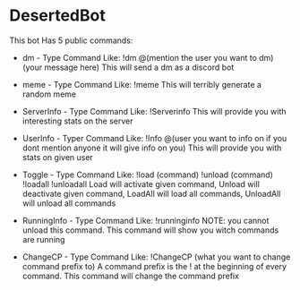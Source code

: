 # DesertedBot
This bot Has 5 public commands:

- dm -
Type Command Like:
  !dm @(mention the user you want to dm) (your message here)
This will send a dm as a discord bot

- meme -
Type Command Like:
  !meme
This will terribly generate a random meme

- ServerInfo -
Type Command Like:
  !Serverinfo
This will provide you with interesting stats on the server

- UserInfo -
Typer Command Like:
  !Info @(user you want to info on if you dont mention anyone it will give info on you)
This will provide you with stats on given user

- Toggle -
Type Command Like:
  !load (command)
  !unload (command)
  !loadall
  !unloadall
Load will activate given command, Unload will deactivate given command, LoadAll will load all commands, UnloadAll will unload all commands

- RunningInfo -
Type Command Like:
  !runninginfo
NOTE: you cannot unload this command. This command will show you witch commands are running

- ChangeCP -
Type Command Like:
  !ChangeCP (what you want to change command prefix to)
A command prefix is the ! at the beginning of every command. This command will change the command prefix
